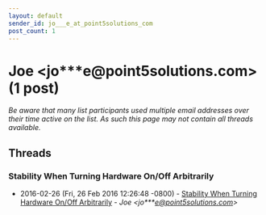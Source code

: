 ```yaml
---
layout: default
sender_id: jo___e_at_point5solutions_com
post_count: 1
---
```


# Joe <jo***e<span>@</span>point5solutions.com> (1 post)

_Be aware that many list participants used multiple email addresses over their time active on the list. As such this page may not contain all threads available._

## Threads

### Stability When Turning Hardware On/Off Arbitrarily
+ 2016-02-26 (Fri, 26 Feb 2016 12:26:48 -0800) - [Stability When Turning Hardware On/Off Arbitrarily](/archive/2016/02/ab31710b3a330104d37f74c366b52ba4b61b81fc5f22dd3e49b1351bf9071b17) - _Joe \<jo***e@point5solutions.com\>_

